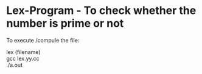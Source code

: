 # Lex-Program - To check whether the number is prime or not

To execute /compule the file:

lex (filename)  
gcc lex.yy.cc  
./a.out  
